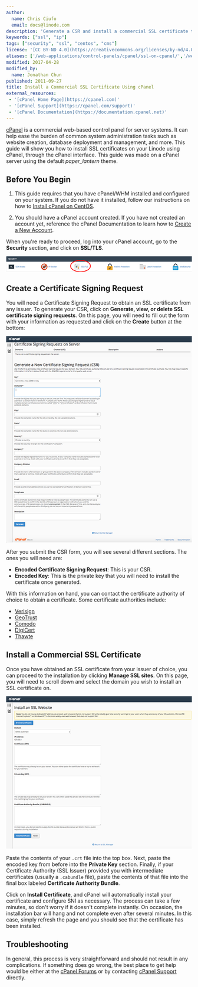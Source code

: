 ```yaml
---
author:
  name: Chris Ciufo
  email: docs@linode.com
description: 'Generate a CSR and install a commercial SSL certificate through the cPanel interface.'
keywords: ["ssl", "ip"]
tags: ["security", "ssl", "centos", "cms"]
license: '[CC BY-ND 4.0](https://creativecommons.org/licenses/by-nd/4.0)'
aliases: ['/web-applications/control-panels/cpanel/ssl-on-cpanel/','/websites/cms/install-a-commercial-ssl-certificate-using-cpanel/']
modified: 2017-04-28
modified_by:
  name: Jonathan Chun
published: 2011-09-27
title: Install a Commercial SSL Certificate Using cPanel
external_resources:
 - '[cPanel Home Page](https://cpanel.com)'
 - '[cPanel Support](https://cpanel.com/support)'
 - '[cPanel Documentation](https://documentation.cpanel.net)'
---
```


[cPanel](https://cpanel.com/) is a commercial web-based control panel for server systems. It can help ease the burden of common system administration tasks such as website creation, database deployment and management, and more. This guide will show you how to install SSL certificates on your Linode using cPanel, through the cPanel interface. This guide was made on a cPanel server using the default *paper_lantern* theme.

## Before You Begin

1.  This guide requires that you have cPanel/WHM installed and configured on your system. If you do not have it installed, follow our instructions on how to [Install cPanel on CentOS](/docs/websites/cms/install-cpanel-on-centos).

2.  You should have a cPanel account created. If you have not created an account yet, reference the cPanel Documentation to learn how to [Create a New Account](https://documentation.cpanel.net/display/ALD/Create+a+New+Account).


When you're ready to proceed, log into your cPanel account, go to the **Security** section, and click on **SSL/TLS**.

[![cPanel SSL/TLS section.](SSLTLS-scaled.png)](SSLTLS.png)

## Create a Certificate Signing Request

You will need a Certificate Signing Request to obtain an SSL certificate from any issuer. To generate your CSR, click on **Generate, view, or delete SSL certificate signing requests**. On this page, you will need to fill out the form with your information as requested and click on the **Create** button at the bottom:

[![cPanel CSR form.](CSR-scaled.png)](CSR.png)

After you submit the CSR form, you will see several different sections. The ones you will need are:

- **Encoded Certificate Signing Request**: This is your CSR.
- **Encoded Key**: This is the private key that you will need to install the certificate once generated.

With this information on hand, you can contact the certificate authority of choice to obtain a certificate. Some certificate authorities include:
- [Verisign](http://www.verisign.com/)
- [GeoTrust](https://www.geotrust.com/)
- [Comodo](https://www.comodo.com/)
- [DigiCert](https://www.digicert.com/)
- [Thawte](https://www.thawte.com/)

## Install a Commercial SSL Certificate

Once you have obtained an SSL certificate from your issuer of choice, you can proceed to the installation by clicking **Manage SSL sites**. On this page, you will need to scroll down and select the domain you wish to install an SSL certificate on.

[![cPanel Install SSL form.](InstallSSL-scaled.png)](InstallSSL.png)

Paste the contents of your `.crt` file into the top box. Next, paste the encoded key from before into the **Private Key** section. Finally, if your Certificate Authority (SSL Issuer) provided you with intermediate certificates (usually a `.cabundle` file), paste the contents of that file into the final box labeled **Certificate Authority Bundle**.

Click on **Install Certificate**, and cPanel will automatically install your certificate and configure SNI as necessary. The process can take a few minutes, so don't worry if it doesn't complete instantly. On occasion, the installation bar will hang and not complete even after several minutes. In this case, simply refresh the page and you should see that the certificate has been installed.


## Troubleshooting

In general, this process is very straightforward and should not result in any complications. If something does go wrong, the best place to get help would be either at the [cPanel Forums](https://forums.cpanel.net/) or by contacting [cPanel Support](https://cpanel.com/support) directly.
